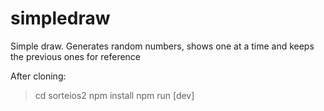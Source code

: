# simpledraw
Simple draw. Generates random numbers, shows one at a time and keeps the previous ones for reference

After cloning:
> cd sorteios2
> npm install
> npm run [dev]
